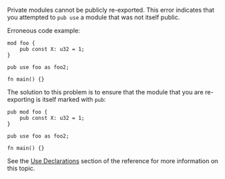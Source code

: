 Private modules cannot be publicly re-exported. This error indicates that you
attempted to `pub use` a module that was not itself public.

Erroneous code example:

```compile_fail,E0365
mod foo {
    pub const X: u32 = 1;
}

pub use foo as foo2;

fn main() {}
```

The solution to this problem is to ensure that the module that you are
re-exporting is itself marked with `pub`:

```
pub mod foo {
    pub const X: u32 = 1;
}

pub use foo as foo2;

fn main() {}
```

See the [Use Declarations][use-declarations] section of the reference for
more information on this topic.

[use-declarations]: https://doc.dustlang.com/reference/items/use-declarations.html
